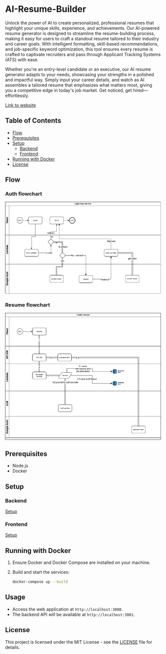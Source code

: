 # AI-Resume-Builder

Unlock the power of AI to create personalized, professional resumes that highlight your unique skills, experience, and achievements. Our AI-powered resume generator is designed to streamline the resume-building process, making it easy for users to craft a standout resume tailored to their industry and career goals. With intelligent formatting, skill-based recommendations, and job-specific keyword optimization, this tool ensures every resume is crafted to captivate recruiters and pass through Applicant Tracking Systems (ATS) with ease.

Whether you're an entry-level candidate or an executive, our AI resume generator adapts to your needs, showcasing your strengths in a polished and impactful way. Simply input your career details, and watch as AI assembles a tailored resume that emphasizes what matters most, giving you a competitive edge in today's job market. Get noticed, get hired—effortlessly.

[Link to website](https://main.d496augql7sjq.amplifyapp.com)

## Table of Contents

- [Flow](#flow)
- [Prerequisites](#prerequisites)
- [Setup](#setup)
  - [Backend](#backend)
  - [Frontend](#frontend)
- [Running with Docker](#running-with-docker)
- [License](#license)

## Flow

### Auth flowchart

![alt text](./readme-assets/auth-flow.png)

### Resume flowchart

![alt text](./readme-assets/resume-flow.png)

## Prerequisites

- Node.js
- Docker

## Setup

### Backend

[Setup](./backend/README.md)

### Frontend

[Setup](./frontend/README.md)

## Running with Docker

1. Ensure Docker and Docker Compose are installed on your machine.

2. Build and start the services:
   ```sh
   docker-compose up --build
   ```

## Usage

- Access the web application at `http://localhost:3000`.
- The backend API will be available at `http://localhost:3001`.

## License

This project is licensed under the MIT License - see the [LICENSE](LICENSE) file for details.

